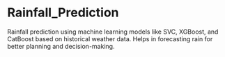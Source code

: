 # Rainfall_Prediction
Rainfall prediction using machine learning models like SVC, XGBoost, and CatBoost based on historical weather data. Helps in forecasting rain for better planning and decision-making.
